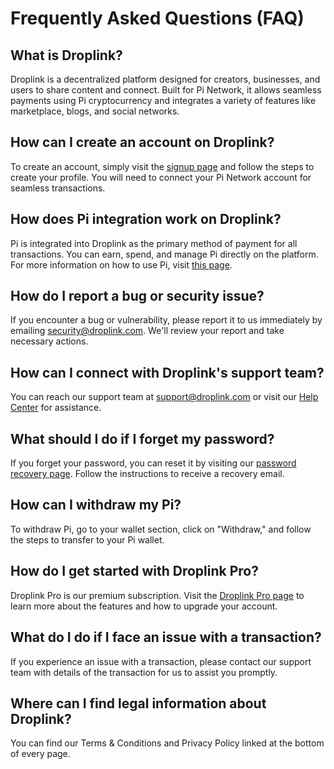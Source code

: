# Frequently Asked Questions (FAQ)

## What is Droplink?
Droplink is a decentralized platform designed for creators, businesses, and users to share content and connect. Built for Pi Network, it allows seamless payments using Pi cryptocurrency and integrates a variety of features like marketplace, blogs, and social networks.

## How can I create an account on Droplink?
To create an account, simply visit the [signup page](#) and follow the steps to create your profile. You will need to connect your Pi Network account for seamless transactions.

## How does Pi integration work on Droplink?
Pi is integrated into Droplink as the primary method of payment for all transactions. You can earn, spend, and manage Pi directly on the platform. For more information on how to use Pi, visit [this page](#).

## How do I report a bug or security issue?
If you encounter a bug or vulnerability, please report it to us immediately by emailing [security@droplink.com](mailto:security@droplink.com). We'll review your report and take necessary actions.

## How can I connect with Droplink's support team?
You can reach our support team at [support@droplink.com](mailto:support@droplink.com) or visit our [Help Center](#) for assistance.

## What should I do if I forget my password?
If you forget your password, you can reset it by visiting our [password recovery page](#). Follow the instructions to receive a recovery email.

## How can I withdraw my Pi?
To withdraw Pi, go to your wallet section, click on "Withdraw," and follow the steps to transfer to your Pi wallet.

## How do I get started with Droplink Pro?
Droplink Pro is our premium subscription. Visit the [Droplink Pro page](#) to learn more about the features and how to upgrade your account.

## What do I do if I face an issue with a transaction?
If you experience an issue with a transaction, please contact our support team with details of the transaction for us to assist you promptly.

## Where can I find legal information about Droplink?
You can find our Terms & Conditions and Privacy Policy linked at the bottom of every page.

